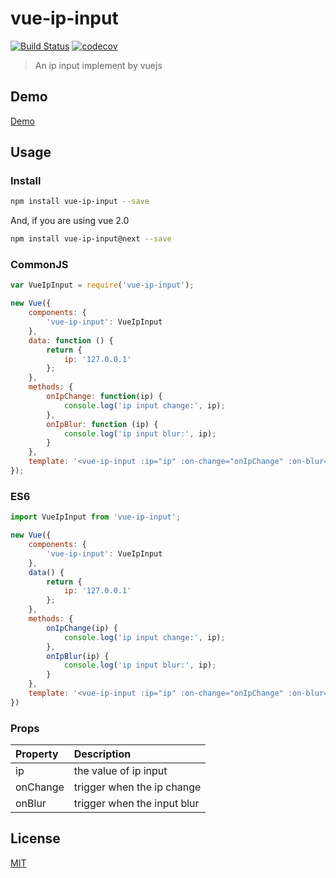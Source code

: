 # vue-ip-input
[![Build Status](https://travis-ci.org/lakb248/vue-ip-input.svg?branch=master)](https://travis-ci.org/lakb248/vue-ip-input)
[![codecov](https://codecov.io/gh/lakb248/vue-ip-input/branch/master/graph/badge.svg)](https://codecov.io/gh/lakb248/vue-ip-input)

> An ip input implement by vuejs

## Demo

[Demo](https://lakb248.github.io/vue-ip-input)

## Usage

### Install

```bash
npm install vue-ip-input --save
```

And, if you are using vue 2.0

```bash
npm install vue-ip-input@next --save
``` 

### CommonJS

```javascript
var VueIpInput = require('vue-ip-input');

new Vue({
    components: {
        'vue-ip-input': VueIpInput
    },
    data: function () {
        return {
            ip: '127.0.0.1'
        };
    },
    methods: {
        onIpChange: function(ip) {
            console.log('ip input change:', ip);
        },
        onIpBlur: function (ip) {
            console.log('ip input blur:', ip);
        }
    },
    template: '<vue-ip-input :ip="ip" :on-change="onIpChange" :on-blur="onIpBlur"></vue-ip-input>'
});
```

### ES6
```javascript
import VueIpInput from 'vue-ip-input';

new Vue({
    components: {
        'vue-ip-input': VueIpInput
    },
    data() {
        return {
            ip: '127.0.0.1'
        };
    },
    methods: {
        onIpChange(ip) {
            console.log('ip input change:', ip);
        },
        onIpBlur(ip) {
            console.log('ip input blur:', ip);
        }
    },
    template: '<vue-ip-input :ip="ip" :on-change="onIpChange" :on-blur="onIpBlur"></vue-ip-input>'
})
```

### Props
| Property | Description |
|:--|:--|
| ip | the value of ip input |
| onChange | trigger when the ip change |
| onBlur | trigger when the input blur |

## License

[MIT](http://opensource.org/licenses/MIT)
